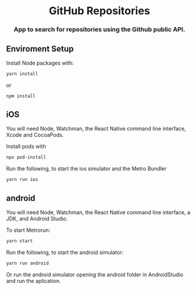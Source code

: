 <h1 align="center">
    GitHub Repositories
</h1>

<h3 align="center">
  App to search for repositories using the Github public API.
</h3>

## Enviroment Setup
Install Node packages with:
```sh
yarn install
```
or 
```sh
npm install
```

## iOS
You will need Node, Watchman, the React Native command line interface, Xcode and CocoaPods.

Install pods with
```sh
npx pod-install
```

Run the following, to start the ios simulator and the Metro Bundler
```sh
yarn run ios
```

## android
You will need Node, Watchman, the React Native command line interface, a JDK, and Android Studio.

To start Metrorun:
```sh
yarn start
```

Run the following, to start the android simulator:
```sh
yarn run android
```
Or run the android simulator opening the android folder in AndroidStudio and run the aplication.


